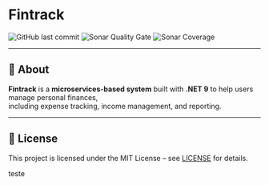 # Fintrack

![GitHub last commit](https://img.shields.io/github/last-commit/gabbium/fintrack)
![Sonar Quality Gate](https://img.shields.io/sonar/quality_gate/gabbium_fintrack?server=https%3A%2F%2Fsonarcloud.io)
![Sonar Coverage](https://img.shields.io/sonar/coverage/gabbium_fintrack?server=https%3A%2F%2Fsonarcloud.io)

---

## 📌 About

**Fintrack** is a **microservices-based system** built with **.NET 9** to help users manage personal finances,  
including expense tracking, income management, and reporting.

---

## 🪪 License

This project is licensed under the MIT License – see [LICENSE](LICENSE) for details.

teste
